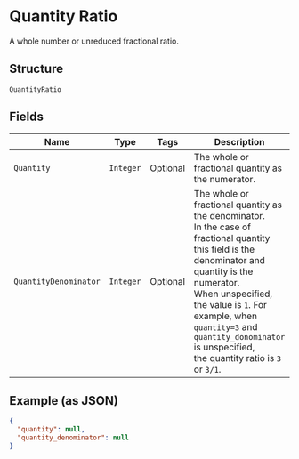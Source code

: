 
# Quantity Ratio

A whole number or unreduced fractional ratio.

## Structure

`QuantityRatio`

## Fields

| Name | Type | Tags | Description | Getter |
|  --- | --- | --- | --- | --- |
| `Quantity` | `Integer` | Optional | The whole or fractional quantity as the numerator. | Integer getQuantity() |
| `QuantityDenominator` | `Integer` | Optional | The whole or fractional quantity as the denominator.<br>In the case of fractional quantity this field is the denominator and quantity is the numerator.<br>When unspecified, the value is `1`. For example, when `quantity=3` and `quantity_donominator` is unspecified,<br>the quantity ratio is `3` or `3/1`. | Integer getQuantityDenominator() |

## Example (as JSON)

```json
{
  "quantity": null,
  "quantity_denominator": null
}
```

